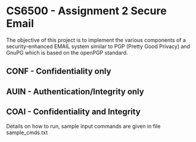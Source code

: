 # CS6500 - Assignment 2 Secure Email
The objective of this project is to implement the various components of a security-enhanced EMAIL system similar to PGP (Pretty Good Privacy) and GnuPG which is based on the openPGP standard.

## CONF - Confidentiality only

## AUIN - Authentication/Integrity only

## COAI - Confidentiality and Integrity

Details on how to run, sample input commands are given in file sample_cmds.txt